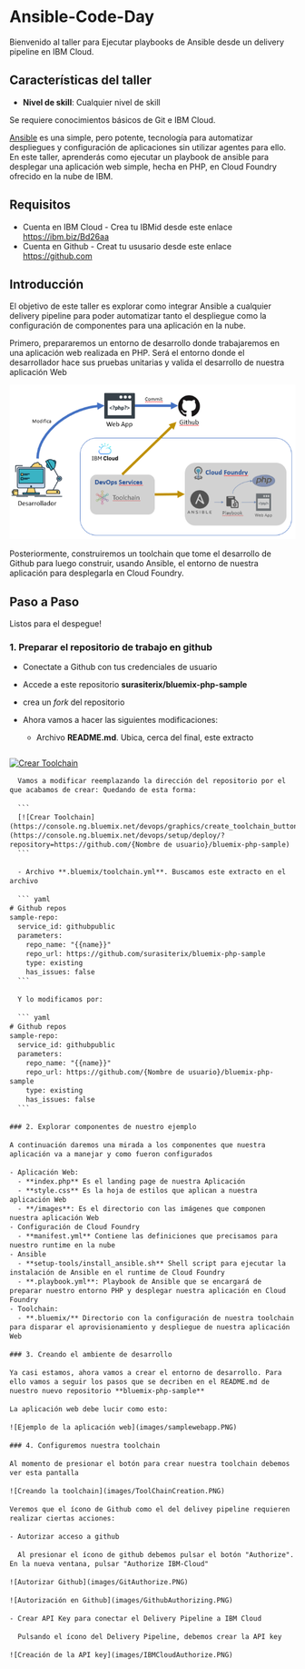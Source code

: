 # Ansible-Code-Day

  Bienvenido al taller para Ejecutar playbooks de Ansible desde un delivery pipeline en IBM Cloud.

## Características del taller

  * **Nivel de skill**: Cualquier nivel de skill

  Se requiere conocimientos básicos de Git e IBM Cloud.

  [Ansible](https://www.ansible.com/overview/how-ansible-works) es una simple, pero potente, tecnología para automatizar despliegues y configuración de aplicaciones sin utilizar agentes para ello. En este taller, aprenderás como ejecutar un playbook de ansible para desplegar una aplicación web simple, hecha en PHP, en Cloud Foundry ofrecido en la nube de IBM.

## Requisitos ##

  * Cuenta en IBM Cloud - Crea tu IBMid desde este enlace https://ibm.biz/Bd26aa
  * Cuenta en Github - Creat tu ususario desde este enlace https://github.com

## Introducción ##

  El objetivo de este taller es explorar como integrar Ansible a cualquier delivery pipeline para poder automatizar tanto el despliegue como la configuración de componentes para una aplicación en la nube.

  Primero, prepararemos un entorno de desarrollo donde trabajaremos en una aplicación web realizada en PHP. Será el entorno donde el desarrollador hace sus pruebas unitarias y valida el desarrollo de nuestra aplicación Web  

![Arquitectura](images/arquitectura.PNG)

  Posteriormente, construiremos un toolchain que tome el desarrollo de Github para luego construir, usando Ansible, el entorno de nuestra aplicación para desplegarla en Cloud Foundry.

## Paso a Paso

  Listos para el despegue!

### 1. Preparar el repositorio de trabajo en github

  - Conectate a Github con tus credenciales de usuario
  - Accede a este repositorio **surasiterix/bluemix-php-sample**
  - crea un _fork_ del repositorio
  - Ahora vamos a hacer las siguientes modificaciones:
    - Archivo **README.md**. Ubica, cerca del final, este extracto

    ```
  [![Crear Toolchain](https://console.ng.bluemix.net/devops/graphics/create_toolchain_button.png)](https://console.ng.bluemix.net/devops/setup/deploy/?repository=https://github.com/surasiterix/bluemix-php-sample)
  ```
    Vamos a modificar reemplazando la dirección del repositorio por el que acabamos de crear: Quedando de esta forma:

    ```
    [![Crear Toolchain](https://console.ng.bluemix.net/devops/graphics/create_toolchain_button.png)](https://console.ng.bluemix.net/devops/setup/deploy/?repository=https://github.com/{Nombre de usuario}/bluemix-php-sample)
    ```

    - Archivo **.bluemix/toolchain.yml**. Buscamos este extracto en el archivo

    ``` yaml
  # Github repos
  sample-repo:
    service_id: githubpublic
    parameters:
      repo_name: "{{name}}"
      repo_url: https://github.com/surasiterix/bluemix-php-sample
      type: existing
      has_issues: false
    ```

    Y lo modificamos por:

    ``` yaml
  # Github repos
  sample-repo:
    service_id: githubpublic
    parameters:
      repo_name: "{{name}}"
      repo_url: https://github.com/{Nombre de usuario}/bluemix-php-sample
      type: existing
      has_issues: false
    ```

### 2. Explorar componentes de nuestro ejemplo

A continuación daremos una mirada a los componentes que nuestra aplicación va a manejar y como fueron configurados

  - Aplicación Web:
    - **index.php** Es el landing page de nuestra Aplicación
    - **style.css** Es la hoja de estilos que aplican a nuestra aplicación Web
    - **/images**: Es el directorio con las imágenes que componen nuestra aplicación Web
  - Configuración de Cloud Foundry
    - **manifest.yml** Contiene las definiciones que precisamos para nuestro runtime en la nube
  - Ansible
    - **setup-tools/install_ansible.sh** Shell script para ejecutar la instalación de Ansible en el runtime de Cloud Foundry
    - **.playbook.yml**: Playbook de Ansible que se encargará de preparar nuestro entorno PHP y desplegar nuestra aplicación en Cloud Foundry
  - Toolchain:
    - **.bluemix/** Directorio con la configuración de nuestra toolchain para disparar el aprovisionamiento y despliegue de nuestra aplicación Web

### 3. Creando el ambiente de desarrollo

  Ya casi estamos, ahora vamos a crear el entorno de desarrollo. Para ello vamos a seguir los pasos que se decriben en el README.md de nuestro nuevo repositorio **bluemix-php-sample**

  La aplicación web debe lucir como esto:

![Ejemplo de la aplicación web](images/samplewebapp.PNG)

### 4. Configuremos nuestra toolchain

  Al momento de presionar el botón para crear nuestra toolchain debemos ver esta pantalla

![Creando la toolchain](images/ToolChainCreation.PNG)

  Veremos que el ícono de Github como el del delivey pipeline requieren realizar ciertas acciones:

  - Autorizar acceso a github

    Al presionar el ícono de github debemos pulsar el botón "Authorize". En la nueva ventana, pulsar "Authorize IBM-Cloud"

![Autorizar Github](images/GitAuthorize.PNG)

![Autorización en Github](images/GithubAuthorizing.PNG)

  - Crear API Key para conectar el Delivery Pipeline a IBM Cloud

    Pulsando el ícono del Delivery Pipeline, debemos crear la API key

![Creación de la API key](images/IBMCloudAuthorize.PNG)
